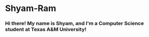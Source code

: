 # Shyam-Ram


### Hi there! My name is Shyam, and I'm a Computer Science student at Texas A&M University!
